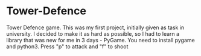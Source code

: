 # Tower-Defence
Tower Defence game. 
This was my first project, initially given as task in university. 
I decided to make it as hard as possible, so I had to learn a library that was new for me in 3 days - PyGame.
You need to install pygame and python3. 
Press "p" to attack and "f" to shoot
